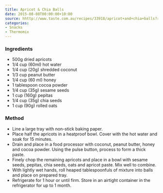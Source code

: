 ```yaml
---
title: Apricot & Chia Balls
date: 2015-08-08T00:00:00+10:00
source: hhttp://www.taste.com.au/recipes/33918/apricot+and+chia+balls?ref=,
categories:
- Snacks
- Thermomix
---
```










### Ingredients

* 500g dried apricots
* 1/4 cup (60ml) hot water
* 1/4 cup (20g) shredded coconut
* 1/3 cup peanut butter
* 1/4 cup (60 ml) honey
* 1 tablespoon cocoa powder
* 1/4 cup (35g) sesame seeds
* 1 cup (160g) pepitas
* 1/4 cup (35g) chia seeds
* 1 cup (90g) rolled oats

### Method

* Line a large tray with non-stick baking paper. 
* Place half the apricots in a heatproof bowl. Cover with the hot water and soak for 15 minutes. 
* Drain and place in a food processor with coconut, peanut butter, honey and cocoa powder. Using the pulse button, process to form a thick paste. 
* Finely chop the remaining apricots and place in a bowl with sesame seeds, pepitas, chia seeds, oats and apricot paste. Mix well to combine.
* With lightly wet hands, roll heaped tablespoonfuls of mixture into balls and place on prepared tray. 
* Refrigerate for 1 hour or until firm. Store in an airtight container in the refrigerator for up to 1 month.

